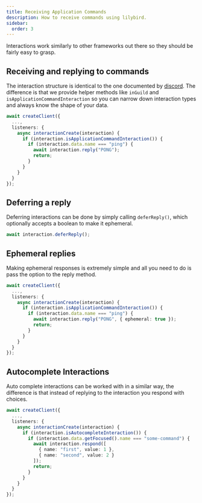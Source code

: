 ```yaml
---
title: Receiving Application Commands
description: How to receive commands using lilybird.
sidebar:
  order: 3
---
```


Interactions work similarly to other frameworks out there so they should be fairly easy to grasp.

## Receiving and replying to commands

The interaction structure is identical to the one documented by [discord](https://discord.com/developers/docs/interactions/receiving-and-responding#interaction-object).
The difference is that we provide helper methods like `inGuild` and `isApplicationCommandInteraction` so you can narrow down interaction types and always know the shape of your data.

```ts
await createClient({
  ...,
  listeners: {
    async interactionCreate(interaction) {
      if (interaction.isApplicationCommandInteraction()) {
        if (interaction.data.name === "ping") {
          await interaction.reply("PONG");
          return;
        }
      }
    }
  }
});
```

## Deferring a reply

Deferring interactions can be done by simply calling `deferReply()`, which optionally accepts a boolean to make it ephemeral.

```ts
await interaction.deferReply();
```

## Ephemeral replies

Making ephemeral responses is extremely simple and all you need to do is pass the option to the reply method.

```ts ins="{ ephemeral: true }"
await createClient({
  ...,
  listeners: {
    async interactionCreate(interaction) {
      if (interaction.isApplicationCommandInteraction()) {
        if (interaction.data.name === "ping") {
          await interaction.reply("PONG", { ephemeral: true });
          return;
        }
      }
    }
  }
});
```

## Autocomplete Interactions

Auto complete interactions can be worked with in a similar way, the difference is that instead of replying to the interaction you respond with choices.

```ts
await createClient({
  ...,
  listeners: {
    async interactionCreate(interaction) {
      if (interaction.isAutocompleteInteraction()) {
        if (interaction.data.getFocused().name === "some-command") {
          await interaction.respond([
            { name: "first", value: 1 },
            { name: "second", value: 2 }
          ]);
          return;
        }
      }
    }
  }
});
```